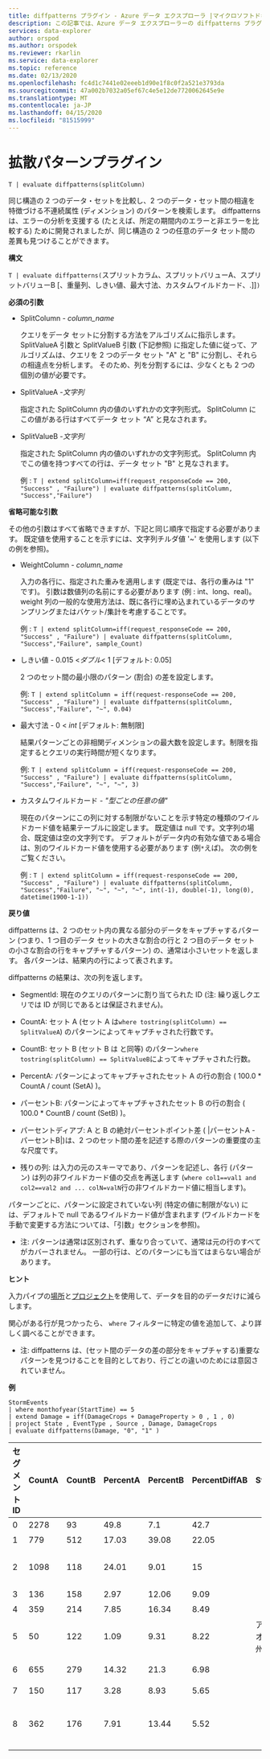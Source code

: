 ```yaml
---
title: diffpatterns プラグイン - Azure データ エクスプローラ |マイクロソフトドキュメント
description: この記事では、Azure データ エクスプローラーの diffpatterns プラグインについて説明します。
services: data-explorer
author: orspod
ms.author: orspodek
ms.reviewer: rkarlin
ms.service: data-explorer
ms.topic: reference
ms.date: 02/13/2020
ms.openlocfilehash: fc4d1c7441e02eeeb1d90e1f8c0f2a521e3793da
ms.sourcegitcommit: 47a002b7032a05ef67c4e5e12de7720062645e9e
ms.translationtype: MT
ms.contentlocale: ja-JP
ms.lasthandoff: 04/15/2020
ms.locfileid: "81515999"
---
```

# <a name="diffpatterns-plugin"></a>拡散パターンプラグイン

```kusto
T | evaluate diffpatterns(splitColumn)
```
同じ構造の 2 つのデータ・セットを比較し、2 つのデータ・セット間の相違を特徴づける不連続属性 (ディメンション) のパターンを検索します。 diffpatterns は、エラーの分析を支援する (たとえば、所定の期間内のエラーと非エラーを比較する) ために開発されましたが、同じ構造の 2 つの任意のデータ セット間の差異も見つけることができます。 

**構文**

`T | evaluate diffpatterns(`スプリットカラム、スプリットバリューA、スプリットバリューB [、重量列、しきい値、最大寸法、カスタムワイルドカード、.]]`)` 

**必須の引数**

* SplitColumn - *column_name*

    クエリをデータ セットに分割する方法をアルゴリズムに指示します。 SplitValueA 引数と SplitValueB 引数 (下記参照) に指定した値に従って、アルゴリズムは、クエリを 2 つのデータ セット "A" と "B" に分割し、それらの相違点を分析します。 そのため、列を分割するには、少なくとも 2 つの個別の値が必要です。

* SplitValueA -*文字列*

    指定された SplitColumn 内の値のいずれかの文字列形式。 SplitColumn にこの値がある行はすべてデータ セット “A” と見なされます。

* SplitValueB -*文字列*

    指定された SplitColumn 内の値のいずれかの文字列形式。 SplitColumn 内でこの値を持つすべての行は、データ セット "B" と見なされます。

    例 : `T | extend splitColumn=iff(request_responseCode == 200, "Success" , "Failure") | evaluate diffpatterns(splitColumn, "Success","Failure") `

**省略可能な引数**

その他の引数はすべて省略できますが、下記と同じ順序で指定する必要があります。 既定値を使用することを示すには、文字列チルダ値 '~' を使用します (以下の例を参照)。

* WeightColumn - *column_name*

    入力の各行に、指定された重みを適用します (既定では、各行の重みは "1" です)。 引数は数値列の名前にする必要があります (例 : int、long、real)。
    weight 列の一般的な使用方法は、既に各行に埋め込まれているデータのサンプリングまたはバケット/集計を考慮することです。
    
    例 : `T | extend splitColumn=iff(request_responseCode == 200, "Success" , "Failure") | evaluate diffpatterns(splitColumn, "Success","Failure", sample_Count) `

* しきい値 - 0.015 <*ダブル*< 1 [デフォルト: 0.05]

    2 つのセット間の最小限のパターン (割合) の差を設定します。

    例: `T | extend splitColumn = iff(request-responseCode == 200, "Success" , "Failure") | evaluate diffpatterns(splitColumn, "Success","Failure", "~", 0.04)`

* 最大寸法 - 0 < *int* [デフォルト: 無制限]

    結果パターンごとの非相関ディメンションの最大数を設定します。制限を指定するとクエリの実行時間が短くなります。

    例: `T | extend splitColumn = iff(request-responseCode == 200, "Success" , "Failure") | evaluate diffpatterns(splitColumn, "Success","Failure", "~", "~", 3)`

* カスタムワイルドカード - *"型ごとの任意の値"*

    現在のパターンにこの列に対する制限がないことを示す特定の種類のワイルドカード値を結果テーブルに設定します。
    既定値は null です。文字列の場合、既定値は空の文字列です。 デフォルトがデータ内の有効な値である場合は、別のワイルドカード値を使用する必要があります (例`*`えば)。
    次の例をご覧ください。

    例 : `T | extend splitColumn = iff(request-responseCode == 200, "Success" , "Failure") | evaluate diffpatterns(splitColumn, "Success","Failure", "~", "~", "~", int(-1), double(-1), long(0), datetime(1900-1-1))`

**戻り値**

diffpatterns は、2 つのセット内の異なる部分のデータをキャプチャするパターン (つまり、1 つ目のデータ セットの大きな割合の行と 2 つ目のデータ セットの小さな割合の行をキャプチャするパターン) の、通常は小さいセットを返します。 各パターンは、結果内の行によって表されます。

diffpatterns の結果は、次の列を返します。

* SegmentId: 現在のクエリのパターンに割り当てられた ID (注: 繰り返しクエリでは ID が同じであるとは保証されません)。

* CountA: セット A (セット A は`where tostring(splitColumn) == SplitValueA`) のパターンによってキャプチャされた行数です。

* CountB: セット B (セット B は と同等) のパターン`where tostring(splitColumn) == SplitValueB`によってキャプチャされた行数。

* PercentA: パターンによってキャプチャされたセット A の行の割合 ( 100.0 * CountA / count (SetA) )。

* パーセントB: パターンによってキャプチャされたセット B の行の割合 ( 100.0 * CountB / count (SetB) )。

* パーセントディアブ: A と B の絶対パーセントポイント差 ( |パーセントA - パーセントB|)は、2 つのセット間の差を記述する際のパターンの重要度の主な尺度です。

* 残りの列: は入力の元のスキーマであり、パターンを記述し、各行 (パターン) は列の非ワイルドカード値の交点を再送します (`where col1==val1 and col2==val2 and ... colN=valN`行の非ワイルドカード値に相当します)。

パターンごとに、パターンに設定されていない列 (特定の値に制限がない) には、デフォルトで null であるワイルドカード値が含まれます (ワイルドカードを手動で変更する方法については、「引数」セクションを参照)。

* 注: パターンは通常は区別されず、重なり合っていて、通常は元の行のすべてがカバーされません。 一部の行は、どのパターンにも当てはまらない場合があります。


**ヒント**

入力パイプの[場所](./whereoperator.md)と[プロジェクト](./projectoperator.md)を使用して、データを目的のデータだけに減らします。

関心がある行が見つかったら、 `where` フィルターに特定の値を追加して、より詳しく調べることができます。

* 注: diffpatterns は、(セット間のデータの差の部分をキャプチャする)重要なパターンを見つけることを目的としており、行ごとの違いのためには意図されていません。

**例**

```kusto
StormEvents 
| where monthofyear(StartTime) == 5
| extend Damage = iff(DamageCrops + DamageProperty > 0 , 1 , 0)
| project State , EventType , Source , Damage, DamageCrops
| evaluate diffpatterns(Damage, "0", "1" )
```
|セグメント ID|CountA|CountB|PercentA|PercentB|PercentDiffAB|State|EventType|source|DamageCrops|
|---|---|---|---|---|---|---|---|---|---|
|0|2278|93|49.8|7.1|42.7||ひょう||0|
|1|779|512|17.03|39.08|22.05||雷雨風|||
|2|1098|118|24.01|9.01|15|||訓練を受けた観測員|0|
|3|136|158|2.97|12.06|9.09|||新聞||
|4|359|214|7.85|16.34|8.49||鉄砲水|||
|5|50|122|1.09|9.31|8.22|アイオワ州||||
|6|655|279|14.32|21.3|6.98|||法執行機関||
|7|150|117|3.28|8.93|5.65||洪水|||
|8|362|176|7.91|13.44|5.52|||非常事態担当マネージャー||


